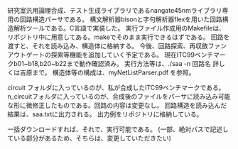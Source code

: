 研究室汎用論理合成、テスト生成ライブラリであるnangate45nmライブラリ専用の回路構造パーサである。
構文解析器bisonと字句解析器flexを用いた回路構造解析ツールである。C言語で実装した。
実行ファイル作成用のMakefileは、リポジトリ中に用意してある。makeでそのまま実行できるはずである。
回路を渡すと、それを読み込み、構造体に格納する。
今後、回路探索、再収斂ファンアウトゲートの探索等機能を追加していく予定である。
現在ITC99ベンチマークb01~b18,b20~b22まで動作確認済み。
実行方法等は、./saa -n 回路名 詳しくは吉原まで。
構造体等の構成は、myNetListParser.pdf を参照。

circuit フォルダに入っているのが、私が合成したITC99ベンチマークである。
n_circuitフォルダに入っているのが、合成後のファイルをパーサに読み込み可能な形に微修正したものである。回路の内容は変更なし。
回路構造を読み込んだ結果は、saa.txtに出力される。
出力例をリポジトリに格納している。

一括ダウンロードすれば、それで、実行可能である。
(一部、絶対パスで記述している部分があるため、そちらは、変更していただきたい)
